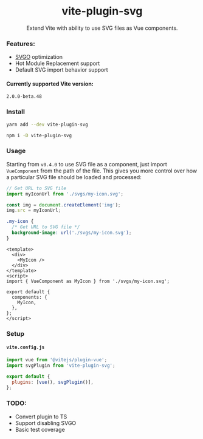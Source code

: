 <h1 align="center">vite-plugin-svg</h1>
<p align="center">Extend Vite with ability to use SVG files as Vue components.</p>

### Features:

- [SVGO](https://github.com/svg/svgo) optimization
- Hot Module Replacement support
- Default SVG import behavior support

#### Currently supported Vite version:

<p><code>2.0.0-beta.48</code></p>

### Install

```bash
yarn add --dev vite-plugin-svg

npm i -D vite-plugin-svg
```

### Usage

Starting from `v0.4.0` to use SVG file as a component, just import `VueComponent` from the path of the file.
This gives you more control over how a particular SVG file should be loaded and processed:

```js
// Get URL to SVG file
import myIconUrl from './svgs/my-icon.svg';

const img = document.createElement('img');
img.src = myIconUrl;
```

```css
.my-icon {
  /* Get URL to SVG file */
  background-image: url('./svgs/my-icon.svg');
}
```

```vue
<template>
  <div>
    <MyIcon />
  </div>
</template>
<script>
import { VueComponent as MyIcon } from './svgs/my-icon.svg';

export default {
  components: {
    MyIcon,
  },
};
</script>
```

### Setup

#### `vite.config.js`

```js
import vue from '@vitejs/plugin-vue';
import svgPlugin from 'vite-plugin-svg';

export default {
  plugins: [vue(), svgPlugin()],
};
```

### TODO:

- Convert plugin to TS
- Support disabling SVGO
- Basic test coverage
